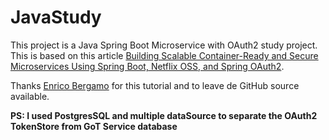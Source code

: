 # JavaStudy

This project is a Java Spring Boot Microservice with OAuth2
study project. This is based on this article [Building Scalable Container-Ready and 
Secure Microservices Using Spring Boot, Netflix OSS, and Spring 
OAuth2](https://dzone.com/articles/building-scalable-container-ready-and-secure-micro).

Thanks [Enrico Bergamo](https://github.com/enr1c091) for this tutorial and to leave de
GitHub source available.

**PS: I used PostgresSQL and multiple dataSource to separate the OAuth2 
TokenStore from GoT Service database** 